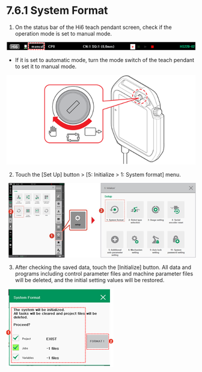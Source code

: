 # 7.6.1 System Format

1.	On the status bar of the Hi6 teach pendant screen, check if the operation mode is set to manual mode.

![](../../_assets/image%20%28514%29.png)

* If it is set to automatic mode, turn the mode switch of the teach pendant to set it to manual mode.

![](../../_assets/image%20%28230%29.png)

2.	Touch the \[Set Up\] button &gt; \[5: Initialize &gt; 1: System format\] menu.

![](../../_assets/image%20%28535%29.png)

3.	After checking the saved data, touch the \[Initialize\] button. All data and programs including control parameter files and machine parameter files will be deleted, and the initial setting values will be restored.

![](../../_assets/image%20%28534%29.png)


